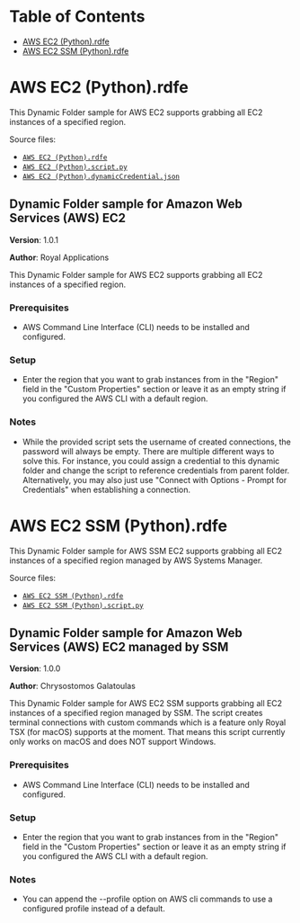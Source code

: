 # Table of Contents

- [AWS EC2 (Python).rdfe](#toc-AWS-EC2-Python-rdfe)
- [AWS EC2 SSM (Python).rdfe](#toc-AWS-EC2-SSM-Python-rdfe)

# <a name="toc-AWS-EC2-Python-rdfe"></a> AWS EC2 (Python).rdfe

This Dynamic Folder sample for AWS EC2 supports grabbing all EC2 instances of a specified region.

Source files:

- [`AWS EC2 (Python).rdfe`](./AWS%20EC2%20%28Python%29.rdfe)
- [`AWS EC2 (Python).script.py`](./AWS%20EC2%20%28Python%29.script.py)
- [`AWS EC2 (Python).dynamicCredential.json`](./AWS%20EC2%20%28Python%29.dynamicCredential.json)

## **Dynamic Folder sample for Amazon Web Services (AWS) EC2**

**Version**: 1.0.1

**Author**: Royal Applications

This Dynamic Folder sample for AWS EC2 supports grabbing all EC2 instances of a specified region.

### **Prerequisites**

- AWS Command Line Interface (CLI) needs to be installed and configured.

### **Setup**

- Enter the region that you want to grab instances from in the "Region" field in the "Custom Properties" section or leave it as an empty string if you configured the AWS CLI with a default region.

### **Notes**

- While the provided script sets the username of created connections, the password will always be empty. There are multiple different ways to solve this. For instance, you could assign a credential to this dynamic folder and change the script to reference credentials from parent folder. Alternatively, you may also just use "Connect with Options - Prompt for Credentials" when establishing a connection.

# <a name="toc-AWS-EC2-SSM-Python-rdfe"></a> AWS EC2 SSM (Python).rdfe

This Dynamic Folder sample for AWS SSM EC2 supports grabbing all EC2 instances of a specified region managed by AWS Systems Manager.

Source files:

- [`AWS EC2 SSM (Python).rdfe`](./AWS%20EC2%20SSM%20%28Python%29.rdfe)
- [`AWS EC2 SSM (Python).script.py`](./AWS%20EC2%20SSM%20%28Python%29.script.py)

## **Dynamic Folder sample for Amazon Web Services (AWS) EC2 managed by SSM**

**Version**: 1.0.0

**Author**: Chrysostomos Galatoulas

This Dynamic Folder sample for AWS EC2 SSM supports grabbing all EC2 instances of a specified region managed by SSM. The script creates terminal connections with custom commands which is a feature only Royal TSX (for macOS) supports at the moment. That means this script currently only works on macOS and does NOT support Windows.

### **Prerequisites**

- AWS Command Line Interface (CLI) needs to be installed and configured.

### **Setup**

- Enter the region that you want to grab instances from in the "Region" field in the "Custom Properties" section or leave it as an empty string if you configured the AWS CLI with a default region.

### **Notes**

- You can append the --profile option on AWS cli commands to use a configured profile instead of a default.

